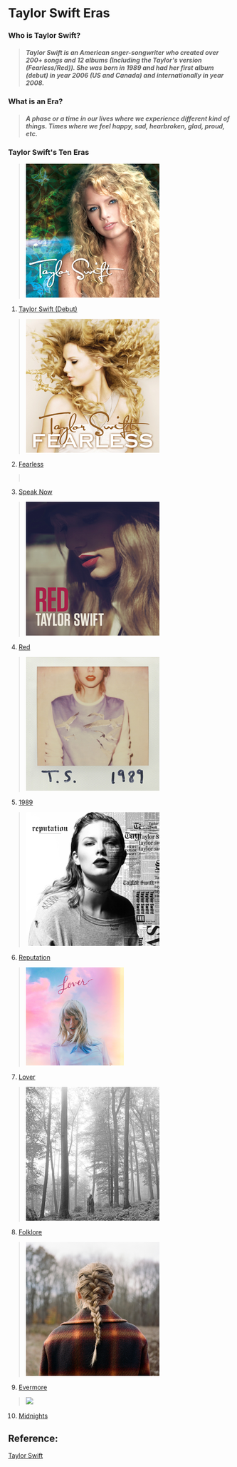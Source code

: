 # Taylor Swift Eras
### **Who is Taylor Swift?**
> ##### *Taylor Swift is an American snger-songwriter who created over 200+ songs and 12 albums (Including the Taylor's version (Fearless/Red)). She was born in 1989 and had her first album (debut) in year 2006 (US and Canada) and internationally in year 2008.*
### What is an Era?
> ##### *A phase or a time in our lives where we experience different kind of things. Times where we feel happy, sad, hearbroken, glad, proud, etc.*

### Taylor Swift's Ten Eras
>![](Debut.png) 
1. [Taylor Swift (Debut)](https://open.spotify.com/album/5eyZZoQEFQWRHkV2xgAeBw?si=U2nHRIQmQpK_bijv7AEpxw)
>![](Fearless.png) 
2. [Fearless](https://open.spotify.com/album/4hDok0OAJd57SGIT8xuWJH?si=bE-oG8k1R1G9XxWlf54Q8w)
>![]() 
3. [Speak Now](https://open.spotify.com/album/6Ar2o9KCqcyYF9J0aQP3au?si=vpM3fWPiTB20g_oYtQHIbw)
>![](Red.png) 
4. [Red](https://open.spotify.com/album/1KVKqWeRuXsJDLTW0VuD29?si=kl-48DiOR4ygtwiWChb4ag)
>![](1989.png) 
5. [1989](https://youtube.com/playlist?list=OLAK5uy_lglIKPOFCG5X9_Rf4Hxsmmh9GEeHL94Jo)
>![](Reputation.png) 
6. [Reputation](https://youtube.com/playlist?list=OLAK5uy_kyYsExXByLh2281MMfi0QvZJF5epEUxbk)
>![](Lover.png) 
7. [Lover](https://youtube.com/playlist?list=PLINj2JJM1jxObDqF8VXonjQhrBnnMrtGH)
>![](Folklore.png) 
8. [Folklore](https://youtube.com/playlist?list=PLINj2JJM1jxNNBnGb3WvHmcyCyfl0VlJX)
>![](Evermore.png) 
9. [Evermore](https://youtube.com/playlist?list=PLINj2JJM1jxP3taLik1NA6CFs5L-TD7uw)
>![](Midnights.jiff) 
10. [Midnights](https://youtube.com/playlist?list=PLINj2JJM1jxP5aYiX47uBCRu9g8JItDWp)

## **Reference:**
[Taylor Swift](https://en.wikipedia.org/wiki/Taylor_Swift)
